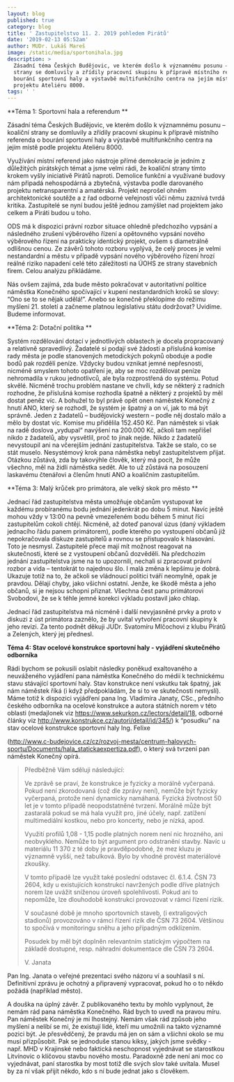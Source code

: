 ```yaml
---
layout: blog
published: true
category: blog
title: ' Zastupitelstvo 11. 2. 2019 pohledem Pirátů'
date: '2019-02-13 05:52am'
author: MUDr. Lukáš Mareš
image: /static/media/sportonihala.jpg
description: >
  Zásadní téma Českých Budějovic, ve kterém došlo k významnému posunu – koaliční
  strany se domluvily a zřídily pracovní skupinu k přípravě místního referenda o
  bourání sportovní haly a výstavbě multifunkčního centra na jejím místě podle
  projektu Ateliéru 8000.
tags: ' '
---
```

**Téma 1: Sportovní hala a referendum**

Zásadní téma Českých Budějovic, ve kterém došlo k významnému posunu – koaliční strany se domluvily a zřídily pracovní skupinu k přípravě místního referenda o bourání sportovní haly a výstavbě multifunkčního centra na jejím místě podle projektu Ateliéru 8000.

Využívání místní referend jako nástroje přímé demokracie je jedním z důležitých pirátských témat a jsme velmi rádi, že koaliční strany tímto krokem vyšly iniciativě Pirátů naproti. Demolice funkční a využívané budovy nám připadá nehospodárná a zbytečná, výstavba podle darovaného projektu netransparentní a amatérská. Projekt neprošel ohněm architektonické soutěže a z řad odborné veřejnosti vůči němu zaznívá tvrdá kritika. Zastupitelé se nyní budou ještě jednou zamýšlet nad projektem jako celkem a Piráti budou u toho.



ODS má k dispozici právní rozbor situace ohledně předchozího vypsání a následného zrušení výběrového řízení a opětovného vypsání nového výběrového řízení na prakticky identický projekt, ovšem s diametrálně odlišnou cenou. Ze závěrů tohoto rozboru vyplývá, že celý proces je velmi nestandardní a městu v případě vypsání nového výběrového řízení hrozí reálné riziko napadení celé této záležitosti na ÚOHS ze strany stavebních firem. Celou analýzu přikládáme.



Nás ovšem zajímá, zda bude město pokračovat v autoritativní politice náměstka Konečného spočívající v kupení nestandardních kroků se slovy: “Ono se to se nějak udělá!”. Anebo se konečně překlopíme do režimu myšlení 21. století a začneme platnou legislativu státu dodržovat? Uvidíme. Budeme informovat.

 

**Téma 2: Dotační politika**

Systém rozdělování dotací v jednotlivých oblastech je docela propracovaný a relativně spravedlivý. Žadatelé si podají své žádosti a příslušná komise rady města je podle stanovených metodických pokynů oboduje a podle bodů pak rozdělí peníze. Vždycky budou vznikat jemné nepřesnosti, nicméně smyslem tohoto opatření je, aby se moc rozdělovat peníze nehromadila v rukou jednotlivců, ale byla rozprostřená do systému. Potud skvělé. Nicméně trochu problém nastane ve chvíli, kdy se některý z radních rozhodne, že příslušná komise rozhodla špatně a některý z projektů by měl dostat peněz víc. A bohužel to byl právě opět onen náměstek Konečný z hnutí ANO, který se rozhodl, že systém je špatný a on ví, jak to má být správně. Jeden z žadatelů – budějovický western – podle něj dostalo málo a mělo by dostat víc. Komise mu přidělila 152.450 Kč. Pan náměstek si však na radě doslova „vydupal“ navýšení na 200.000 Kč, ačkoli tam nepřišel nikdo z žadatelů, aby vysvětlil, proč to jinak nejde. Nikdo z žadatelů nevystoupil ani na včerejším jednání zastupitelstva. Takže se stalo, co se stát muselo. Nesystémový krok pana náměstka nebyl zastupitelstvem přijat. Otázkou zůstává, zda by takovýhle člověk, který má pocit, že může všechno, měl na židli náměstka sedět. Ale to už zůstává na posouzení laskavému čtenářovi a členům hnutí ANO a koaličním zastupitelům.

 

**Téma 3: Malý krůček pro primátora, ale velký skok pro město**

Jednací řád zastupitelstva města umožňuje občanům vystupovat ke každému probíranému bodu jednání jedenkrát po dobu 5 minut. Navíc ještě mohou vždy v 13:00 na pevně vmezeřeném bodu během 5 minut říci zastupitelům cokoli chtějí. Nicméně, až doteď panoval úzus (daný výkladem jednacího řádu panem primátorem), podle kterého po vystoupení občanů již nepokračovala diskuze zastupitelů a rovnou se přistupovalo k hlasování. Toto je nesmysl. Zastupitelé přece mají mít možnost reagovat na skutečnosti, které se z vystoupení občanů dozvěděli. Na předchozím jednání zastupitelstva jsme na to upozornili, nechali si zpracovat právní rozbor a vida – tentokrát to najednou šlo. I malá změna k lepšímu je dobrá. Ukazuje totiž na to, že ačkoli se vládnoucí politici tváří neomylně, opak je pravdou. Dělají chyby, jako všichni ostatní. Jenže, ke škodě města a jeho občanů, si je nejsou schopni přiznat. Všechna čest panu primátorovi Svobodovi, že se k téhle jemné korekci výkladu postavil jako chlap. 



Jednací řád zastupitelstva má nicméně i další nevyjasněné prvky a proto v diskuzi z úst primátora zaznělo, že by uvítal vytvoření pracovní skupiny k jeho revizi. Za tento podnět děkuji JUDr. Svatomíru Mlčochovi z klubu Pirátů a Zelených, který jej přednesl.

 

**Téma 4: Stav ocelové konstrukce sportovní haly - vyjádření skutečného odborníka**

Rádi bychom se pokusili oslabit následky poněkud exaltovaného a neuváženého vyjádření pana náměstka Konečného do médií k technickému stavu stávající sportovní haly. Stav konstrukce není vskutku tak špatný, jak nám náměstek říká (i když předpokládám, že si to ve skutečnosti nemyslí). Máme totiž k dispozici vyjádření pana Ing. Vladimíra Janaty, CSc., předního českého odborníka na ocelové konstrukce a autora státních norem v této oblasti (medajlonek viz <https://www.sekurkon.cz/lectors/detail/18>, odborné články viz <http://www.konstrukce.cz/autori/detail/id/345/>) k “posudku” na stav ocelové konstrukce sportovní haly Ing. Felixe 

(<http://www.c-budejovice.cz/cz/rozvoj-mesta/centrum-halovych-sportu/Documents/hala_statickaexpertiza.pdf>), o který svá tvrzení pan náměstek Konečný opírá. 



> Předběžně Vám sděluji následující:
>
> 
>
> Ve zprávě se praví, že konstrukce je fyzicky a morálně vyčerpaná. Pokud není zkorodovaná (což dle zprávy není), nemůže být fyzicky vyčerpaná, protože není dynamicky namáhaná. Fyzická životnost 50 let je v tomto případě neopodstatněné tvrzení. Morálně může být zastaralá pokud se má hala využít pro, jiné účely, např.  zatížení multimediální kostkou, nebo pro koncerty, nebo je nízká, apod.
>
> Využití profilů 1,08 - 1,15 podle platných norem není nic hrozného, ani  neobvyklého. Nemůže to být argument pro odstranění stavby. Navíc u materiálu 11 370 z té doby je pravděpodobné, že mez kluzu je významně vyšší, než tabulková. Bylo by vhodné provést materiálové zkoušky. 
>
> V tomto případě lze využít také poslední odstavec čl. 6.1.4. ČSN 73 2604,  kdy u existujících konstrukcí  navržených podle dříve platných norem lze uvážit sníženou úroveň spolehlivosti. Pokud ani to nepomůže, lze dlouhodobě konstrukci provozovat v rámci řízení rizik. 
>
> V současné době je mnoho sportovních staveb, (i extraligových stadionů) provozováno v rámci řízení rizik dle ČSN 73 2604. Většinou to spočívá v monitoringu sněhu a jeho případným odklízením.
>
> Posudek by měl být doplněn relevantním  statickým výpočtem na základě dostupné, resp. náhradní dokumentace dle ČSN 73 2604.
>
> V. Janata

Pan Ing. Janata o veřejné prezentaci svého názoru ví a souhlasil s ní. Definitivní zprávu je ochotný a připravený vypracovat, pokud ho o to někdo požádá (například město).



A douška na úplný závěr. Z publikovaného textu by mohlo vyplynout, že nemám rád pana náměstka Konečného. Rád bych to uvedl na pravou míru. Pan náměstek Konečný je mi lhostejný. Nemám však rád způsob jeho myšlení a nelíbí se mi, že existují lidé, kteří mu umožnili na takto významné pozici být. Je přesvědčený, že pravdu má jen on sám a všichni okolo se mu musí přizpůsobit. Pak se jednoduše stanou kiksy, jakých jsme svědky - např. MHD v Krajinské nebo faktická neschopnost vyjednávat se starostkou Litvínovic o klíčovou stavbu nového mostu. Paradoxně zde není ani moc co vyjednávat, paní starostka by most totiž dle svých slov také uvítala. Musel by za ní však přijít někdo, kdo s ní bude jednat jako s člověkem.
